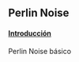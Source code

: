 ## Perlin Noise

#### [Introducción](https://en.wikipedia.org/wiki/Perlin_noise)
Perlin Noise básico
